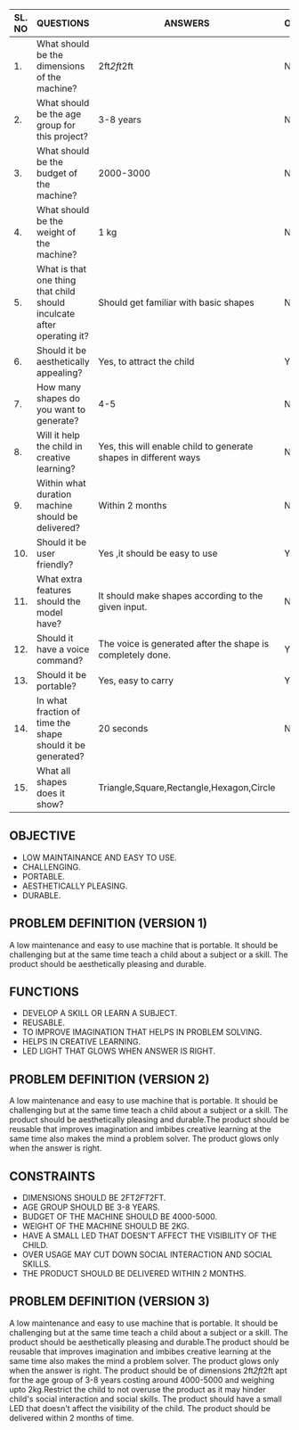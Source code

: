 |SL. NO|QUESTIONS|ANSWERS|OBJECTIVES|FUNCTION|CONSTRAINT|
|------|---------|-------|----------|--------|----------|
|1.|What should be the dimensions of the machine?|2ft*2ft*2ft|NO|NO|YES|
|2.|What should be the age group for this project?|3-8 years|NO|NO|YES|
|3.|What should be the budget of the machine?|2000-3000|NO|NO|YES|
|4.|What should be the weight of the machine?| 1 kg |NO|NO|YES|
|5.|What is that one thing that child should inculcate after operating it?|Should get familiar with basic shapes |NO|YES|NO|
|6.|Should it be aesthetically appealing?|Yes, to attract the child |YES|NO|NO|
|7.|How many shapes do you want to generate?|4-5|NO|NO|YES|
|8.|Will it help the child in creative learning?|Yes, this will enable child to generate shapes in different ways |NO|YES|NO| 
|9.| Within what duration machine should be delivered?|Within 2 months |NO|NO|YES|
|10.| Should it be user friendly?|Yes ,it should be easy to use |YES|NO|NO|
|11.| What extra features should the model have?|It should make shapes according to the given input. |NO|YES|NO| 
|12.| Should it have a voice command?|The voice is generated after the shape is completely done. |YES|NO|NO|
|13.| Should it be portable?|Yes, easy to carry |YES|NO|NO|
|14.| In what fraction of time the shape should it be generated?|20 seconds |NO|YES|NO|
|15.| What all shapes does it show?|Triangle,Square,Rectangle,Hexagon,Circle



## **OBJECTIVE**
* LOW MAINTAINANCE AND EASY TO USE.
* CHALLENGING.
* PORTABLE.
* AESTHETICALLY PLEASING.
* DURABLE.


## **PROBLEM DEFINITION (VERSION 1)**
A low maintenance and easy to use machine that is portable. It should be challenging but at the same time teach a child about a subject or a skill. The product should be aesthetically pleasing and durable.

## **FUNCTIONS**
* DEVELOP A SKILL OR LEARN A SUBJECT.
* REUSABLE.
* TO IMPROVE IMAGINATION THAT HELPS IN PROBLEM SOLVING.
* HELPS IN CREATIVE LEARNING.
* LED LIGHT THAT GLOWS WHEN ANSWER IS RIGHT.

## **PROBLEM DEFINITION (VERSION 2)**
A low maintenance and easy to use machine that is portable. It should be challenging but at the same time teach a child about a subject or a skill. The product should be aesthetically pleasing and durable.The product should be reusable that improves imagination and imbibes creative learning at the same time also makes the mind a problem solver. The product glows only when the answer is right.

## **CONSTRAINTS**
* DIMENSIONS SHOULD BE 2FT*2FT*2FT.
* AGE GROUP SHOULD BE 3-8 YEARS.
* BUDGET OF THE MACHINE SHOULD BE 4000-5000.
* WEIGHT OF THE MACHINE SHOULD BE 2KG.
* HAVE A SMALL LED THAT DOESN'T AFFECT THE VISIBILITY OF THE CHILD.
* OVER USAGE MAY CUT DOWN SOCIAL INTERACTION AND SOCIAL SKILLS.
* THE PRODUCT SHOULD BE DELIVERED WITHIN 2 MONTHS.

## **PROBLEM DEFINITION (VERSION 3)**
A low maintenance and easy to use machine that is portable. It should be challenging but at the same time teach a child about a subject or a skill. The product should be aesthetically pleasing and durable.The product should be reusable that improves imagination and imbibes creative learning at the same time also makes the mind a problem solver. The product glows only when the answer is right. The product should be of dimensions 2ft*2ft*2ft apt for the age group of 3-8 years costing around 4000-5000 and weighing upto 2kg.Restrict the child to not overuse the product as it may hinder child's social interaction and social skills. The product should have a small LED that doesn't affect the visibility of the child. The product should be delivered within 2 months of time.









